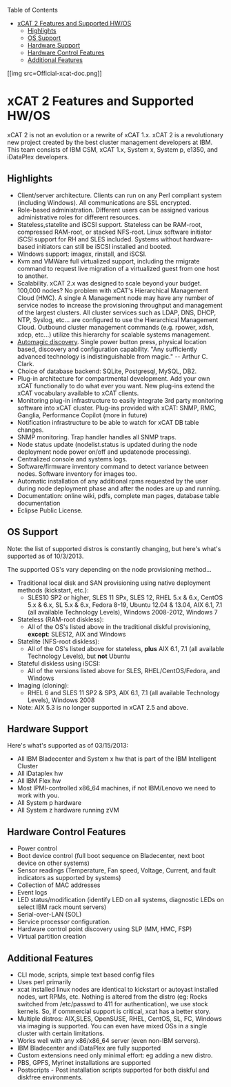 <!-- START doctoc generated TOC please keep comment here to allow auto update -->
<!-- DON'T EDIT THIS SECTION, INSTEAD RE-RUN doctoc TO UPDATE -->
Table of Contents

- [xCAT 2 Features and Supported HW/OS](#xcat-2-features-and-supported-hwos)
  - [Highlights](#highlights)
  - [OS Support](#os-support)
  - [Hardware Support](#hardware-support)
  - [Hardware Control Features](#hardware-control-features)
  - [Additional Features](#additional-features)

<!-- END doctoc generated TOC please keep comment here to allow auto update -->

[[img src=Official-xcat-doc.png]] 


# xCAT 2 Features and Supported HW/OS

xCAT 2 is not an evolution or a rewrite of xCAT 1.x. xCAT 2 is a revolutionary new project created by the best cluster management developers at IBM. This team consists of IBM CSM, xCAT 1.x, System x, System p, e1350, and iDataPlex developers. 

## Highlights

  * Client/server architecture. Clients can run on any Perl compliant system (including Windows). All communications are SSL encrypted. 
  * Role-based administration. Different users can be assigned various administrative roles for different resources. 
  * Stateless,statelite and iSCSI support. Stateless can be RAM-root, compressed RAM-root, or stacked NFS-root. Linux software initiator iSCSI support for RH and SLES included. Systems without hardware-based initiators can still be iSCSI installed and booted. 
  * Windows support: imagex, rinstall, and iSCSI. 
  * Kvm and VMWare full virtualized support, including the rmigrate command to request live migration of a virtualized guest from one host to another. 
  * Scalability. xCAT 2.x was designed to scale beyond your budget. 100,000 nodes? No problem with xCAT's Hierarchical Management Cloud (HMC). A single A Management node may have any number of service nodes to increase the provisioning throughput and management of the largest clusters. All cluster services such as LDAP, DNS, DHCP, NTP, Syslog, etc... are configured to use the Hierarchical Management Cloud. Outbound cluster management commands (e.g. rpower, xdsh, xdcp, etc...) utilize this hierarchy for scalable systems management. 
  * [Automagic discovery](Node_Discovery). Single power button press, physical location based, discovery and configuration capability. "Any sufficiently advanced technology is indistinguishable from magic." -- Arthur C. Clark. 
  * Choice of database backend: SQLite, Postgresql, MySQL, DB2. 
  * Plug-in architecture for compartmental development. Add your own xCAT functionally to do what ever you want. New plug-ins extend the xCAT vocabulary available to xCAT clients. 
  * Monitoring plug-in infrastructure to easily integrate 3rd party monitoring software into xCAT cluster. Plug-ins provided with xCAT: SNMP, RMC, Ganglia, Performance Copilot (more in future) 
  * Notification infrastructure to be able to watch for xCAT DB table changes. 
  * SNMP monitoring. Trap handler handles all SNMP traps. 
  * Node status update (nodelist.status is updated during the node deployment node power on/off and updatenode processing). 
  * Centralized console and systems logs. 
  * Software/firmware inventory command to detect variance between nodes. Software inventory for images too. 
  * Automatic installation of any additional rpms requested by the user during node deployment phase and after the nodes are up and running. 
  * Documentation: online wiki, pdfs, complete man pages, database table documentation 
  * Eclipse Public License. 

## OS Support

Note: the list of supported distros is constantly changing, but here's what's supported as of 10/3/2013. 

The supported OS's vary depending on the node provisioning method... 

  * Traditional local disk and SAN provisioning using native deployment methods (kickstart, etc.): 
    * SLES10 SP2 or higher, SLES 11 SPx, SLES 12, RHEL 5.x &amp; 6.x, CentOS 5.x &amp; 6.x, SL 5.x &amp; 6.x, Fedora 8-19, Ubuntu 12.04 &amp; 13.04, AIX 6.1, 7.1 (all available Technology Levels), Windows 2008-2012, Windows 7 
  * Stateless (RAM-root diskless): 
    * All of the OS's listed above in the traditional diskful provisioning, **except**: SLES12, AIX and Windows 
  * Statelite (NFS-root diskless): 
    * All of the OS's listed above for stateless, **plus** AIX 6.1, 7.1 (all available Technology Levels), but **not** Ubuntu 
  * Stateful diskless using iSCSI: 
    * All of the versions listed above for SLES, RHEL/CentOS/Fedora, and Windows 
  * Imaging (cloning): 
    * RHEL 6 and SLES 11 SP2 &amp; SP3, AIX 6.1, 7.1 (all available Technology Levels), Windows 2008 
  * Note: AIX 5.3 is no longer supported in xCAT 2.5 and above. 

## Hardware Support

Here's what's supported as of 03/15/2013: 

  * All IBM Bladecenter and System x hw that is part of the IBM Intelligent Cluster 
  * All iDataplex hw 
  * All IBM Flex hw 
  * Most IPMI-controlled x86_64 machines, if not IBM/Lenovo we need to work with you.
  * All System p hardware 
  * All System z hardware running zVM 

## Hardware Control Features

  * Power control 
  * Boot device control (full boot sequence on Bladecenter, next boot device on other systems) 
  * Sensor readings (Temperature, Fan speed, Voltage, Current, and fault indicators as supported by systems) 
  * Collection of MAC addresses 
  * Event logs 
  * LED status/modification (identify LED on all systems, diagnostic LEDs on select IBM rack mount servers) 
  * Serial-over-LAN (SOL) 
  * Service processor configuration. 
  * Hardware control point discovery using SLP (MM, HMC, FSP) 
  * Virtual partition creation 

## Additional Features

  * CLI mode, scripts, simple text based config files 
  * Uses perl primarily 
  * xcat installed linux nodes are identical to kickstart or autoyast installed nodes, wrt RPMs, etc. Nothing is altered from the distro (eg: Rocks switched from /etc/passwd to 411 for authentication), we use stock kernels. So, if commercial support is critical, xcat has a better story. 
  * Multiple distros: AIX,SLES, OpenSUSE, RHEL, CentOS, SL, FC, Windows via imaging is supported. You can even have mixed OSs in a single cluster with certain limitations. 
  * Works well with any x86/x86_64 server (even non-IBM servers). 
  * IBM Bladecenter and iDataPlex are fully supported 
  * Custom extensions need only minimal effort: eg adding a new distro. 
  * PBS, GPFS, Myrinet installations are supported 
  * Postscripts - Post installation scripts supported for both diskful and diskfree environments. 
